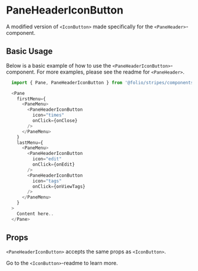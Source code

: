 # PaneHeaderIconButton
A modified version of `<IconButton>` made specifically for the `<PaneHeader>`-component.

## Basic Usage
Below is a basic example of how to use the `<PaneHeaderIconButton>`-component. For more examples, please see the readme for `<PaneHeader>`.

```js
  import { Pane, PaneHeaderIconButton } from '@folio/stripes/components';

  <Pane
    firstMenu={
      <PaneMenu>
        <PaneHeaderIconButton
          icon="times"
          onClick={onClose}
        />
      </PaneMenu>
    }
    lastMenu={
      <PaneMenu>
        <PaneHeaderIconButton
          icon="edit"
          onClick={onEdit}
        />
        <PaneHeaderIconButton
          icon="tags"
          onClick={onViewTags}
        />
      </PaneMenu>
    }
  >
    Content here..
  </Pane>
```

## Props
`<PaneHeaderIconButton>` accepts the same props as `<IconButton>`. 

Go to the `<IconButton>`-readme to learn more.